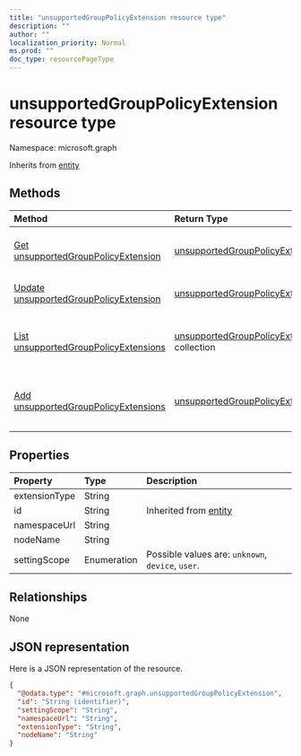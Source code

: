```yaml
---
title: "unsupportedGroupPolicyExtension resource type"
description: ""
author: ""
localization_priority: Normal
ms.prod: ""
doc_type: resourcePageType
---
```


# unsupportedGroupPolicyExtension resource type


Namespace: microsoft.graph




Inherits from [entity](../resources/entity.md)

## Methods
|Method|Return Type|Description|
|:---|:---|:---|
|[Get unsupportedGroupPolicyExtension](../api/unsupportedgrouppolicyextension-get.md)|[unsupportedGroupPolicyExtension](../resources/unsupportedgrouppolicyextension.md)|Read properties and relationships of the [unsupportedGroupPolicyExtension](../resources/unsupportedgrouppolicyextension.md) object.|
|[Update unsupportedGroupPolicyExtension](../api/unsupportedgrouppolicyextension-update.md)|[unsupportedGroupPolicyExtension](../resources/unsupportedgrouppolicyextension.md)|Update the properties of a [unsupportedGroupPolicyExtension](../resources/unsupportedgrouppolicyextension.md) object.|
|[List unsupportedGroupPolicyExtensions](../api/grouppolicymigrationreport-list-unsupportedgrouppolicyextensions.md)|[unsupportedGroupPolicyExtension](../resources/unsupportedgrouppolicyextension.md) collection|Get the unsupportedGroupPolicyExtensions from the unsupportedGroupPolicyExtensions navigation property.|
|[Add unsupportedGroupPolicyExtensions](../api/grouppolicymigrationreport-post-unsupportedgrouppolicyextensions.md)|[unsupportedGroupPolicyExtension](../resources/unsupportedgrouppolicyextension.md)|Add unsupportedGroupPolicyExtensions by posting to the unsupportedGroupPolicyExtensions collection.|

## Properties
|Property|Type|Description|
|:---|:---|:---|
|extensionType|String||
|id|String| Inherited from [entity](../resources/entity.md)|
|namespaceUrl|String||
|nodeName|String||
|settingScope|Enumeration| Possible values are: `unknown`, `device`, `user`.|

## Relationships
None

## JSON representation
Here is a JSON representation of the resource.
<!-- {
  "blockType": "resource",
  "keyProperty": "id",
  "@odata.type": "microsoft.graph.unsupportedGroupPolicyExtension",
  "baseType": "microsoft.graph.entity",
  "openType": false
}
-->
``` json
{
  "@odata.type": "#microsoft.graph.unsupportedGroupPolicyExtension",
  "id": "String (identifier)",
  "settingScope": "String",
  "namespaceUrl": "String",
  "extensionType": "String",
  "nodeName": "String"
}
```

